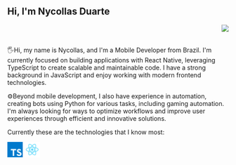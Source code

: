 <h2>Hi, I'm Nycollas Duarte</h2>

<img align="right" src="https://raw.githubusercontent.com/MicaelliMedeiros/micaellimedeiros/master/image/computer-illustration.png" />

<br>
<br>

<p align="left">
  🖐Hi, my name is Nycollas, and I'm a Mobile Developer from Brazil. I'm currently focused on building applications with React Native, leveraging TypeScript to create scalable and maintainable code. I have a strong background in JavaScript and enjoy working with modern frontend technologies.

  ⚙️Beyond mobile development, I also have experience in automation, creating bots using Python for various tasks, including gaming automation. I'm always looking for ways to optimize workflows and improve user experiences through efficient and innovative solutions.
</p>

Currently these are the technologies that I know most:

<code><img height="35" src="https://raw.githubusercontent.com/github/explore/80688e429a7d4ef2fca1e82350fe8e3517d3494d/topics/typescript/typescript.png"></code>
<code><img height="35" src="https://raw.githubusercontent.com/github/explore/80688e429a7d4ef2fca1e82350fe8e3517d3494d/topics/react/react.png"></code>
